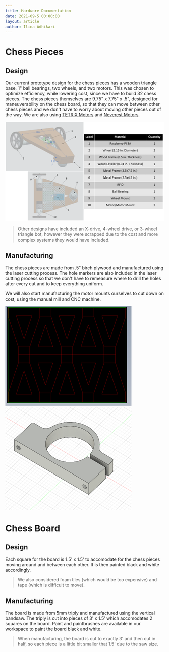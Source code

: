 ```yaml
---
title: Hardware Documentation
date: 2021-09-5 00:00:00
layout: article
author: Ilina Adhikari
---
```


# Chess Pieces

## Design

Our current prototype design for the chess pieces has a wooden triangle base, 1" ball bearings, two wheels, and two motors. This was chosen to optimize efficiency, while lowering cost, since we have to build 32 chess pieces. The chess pieces themselves are 9.75" x 7.75" x .5", designed for maneuverability on the chess board, so that they can move between other chess pieces and we don't have to worry about moving other pieces out of the way. We are also using [TETRIX Motors](https://www.pitsco.com/TETRIX-DC-Gear-Motor) and [Neverest Motors](https://www.andymark.com/products/neverest-series-motor-only). 
<!--confirm that these are the correct links to the motors-->

<img src="assets/images/cad-v1.png" alt="CAD Model of Chess Piece V1" width="600"/>

> Other designs have included an X-drive, 4-wheel drive, or 3-wheel triangle bot, however they were scrapped due to the cost and more complex systems they would have included. 

## Manufacturing

The chess pieces are made from .5" birch plywood and manufactured using the laser cutting process. The hole markers are also included in the laser cutting process so that we don't have to remeasure where to drill the holes after every cut and to keep everything uniform.

We will also start manufacturing the motor mounts ourselves to cut down on cost, using the manual mill and CNC machine.

<img src="assets/images/laser-cut.png" alt="Laser Cut Lines" width="400"/>
<img src="assets/images/motor-mount.jpg" alt="CAD Model of Motor Mount" width="400"/>

# Chess Board

## Design

Each square for the board is 1.5' x 1.5' to accomodate for the chess pieces moving around and between each other. It is then painted black and white accordingly.

> We also considered foam tiles (which would be too expensive) and tape (which is difficult to move).

## Manufacturing

The board is made from 5mm triply and manufactured using the vertical bandsaw. The triply is cut into pieces of 3' x 1.5' which accomodates 2 squares on the board. Paint and paintbrushes are available in our workspace to paint the board black and white.

> When manufacturing, the board is cut to exactly 3' and then cut in half, so each piece is a little bit smaller that 1.5' due to the saw size.